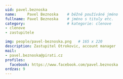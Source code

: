 ```yaml
---
uid: pavel.beznoska
name:     Pavel Beznoska  	# běžně používáné jméno
fullname: Pavel Beznoska  	# jméno s tituly etc.
category:                   # kategorie: clenove
- clenove
- zastupitele 

img: people/pavel-beznoska.png   # 165 x 220
description: Zastupitel Otrokovic, account manager                     # kratký popis, max 160 znaků
mail:
- pavel.beznoska@pirati.cz
profiles:
  facebook: https://www.facebook.com/pavel.beznoska
ordzas: 9
---
```

